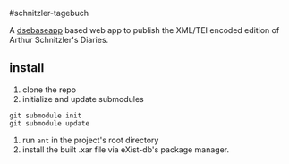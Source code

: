 #schnitzler-tagebuch

A [dsebaseapp](https://github.com/KONDE-AT/dsebaseapp) based web app to publish the XML/TEI encoded edition of Arthur Schnitzler's Diaries.

## install

1. clone the repo
2. initialize and update submodules
```shell
git submodule init
git submodule update
```
1. run `ant` in the project's root directory
1. install the built .xar file via eXist-db's package manager.

